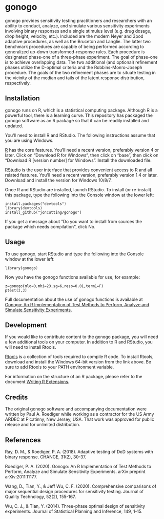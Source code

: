# gonogo
gonogo provides sensitivity testing practitioners and researchers
with an ability to conduct, analyze, and simulate various sensitivity experiments 
involving binary responses and a single stimulus level (e.g. drug dosage, drop height,
velocity, etc.). Included are the modern Neyer and 3pod adaptive procedures, as well as
the Bruceton and Langlie. The latter two benchmark procedures are capable of being
performed according to generalized up-down transformed-response rules. Each procedure
is designated phase-one of a three-phase experiment. The goal of phase-one is to
achieve overlapping data. The two additional (and optional) refinement phases utilize
the D-optimal criteria and the Robbins-Monro-Joseph procedure. The goals of the two
refinement phases are to situate testing in the vicinity of the median and tails of the 
latent response distribution, respectively.

## Installation

gonogo runs on R, which is a statistical computing package. Although R is a powerful
tool, there is a learning curve. This repository has packaged the gonogo software
as an R package so that it can be readily installed and updated.

You'll need to install R and RStudio. The following instructions assume that you are
using Windows. 

[R](https://cran.rstudio.com) has the core features. You'll need a recent version, 
preferably version 4 or later. Click on “Download R for Windows”, then click on “base”, 
then click on “Download R [version number] for Windows”. Install the downloaded file. 

[RStudio](https://rstudio.com/products/rstudio/download/#download) is the user interface
that provides convenient access to R and all related features. You'll need a recent version,
preferably version 1.4 or later. Download and install the version for Windows 10/8/7. 

Once R and RStudio are installed, launch RStudio. To install (or re-install) this package,
type the following into the Console window at the lower left:

    install.packages("devtools")
    library(devtools)
    install_github("joncutting/gonogo")
    
If you get a message about "Do you want to install from sources the package which needs 
compilation", click No.
    
## Usage

To use gonogo, start RStudio and type the following into the Console window at the lower left:

    library(gonogo)

Now you have the gonogo functions available for use, for example:

    z=gonogo(mlo=0,mhi=23,sg=6,reso=0.01,term1=F)
    ptest(z,3)

Full documentation about the use of gonogo functions is available at [Gonogo: An R Implementation of Test Methods to Perform, Analyze and Simulate Sensitivity Experiments](https://arxiv.org/abs/2011.11177).

## Development

If you would like to contribute content to the gonogo package, you will need a few
additional tools on your computer. In addition to R and RStudio, you will need
to install Rtools.

[Rtools](https://cran.r-project.org/bin/windows/Rtools/) is a collection of tools required
to compile R code. To install Rtools, download and install the Windows 64-bit version
from the link above. Be sure to add Rtools to your PATH environment variable.

For information on the structure of an R package, please refer to the document [Writing R Extensions](https://cran.r-project.org/doc/manuals/r-release/R-exts.html).

## Credits

The original gonogo software and accompanying documentation were written by Paul A. Roediger while
working as a contractor for the US Army ARDEC at Picatinny, New Jersey, USA. That work was approved 
for public release and for unlimited distribution. 

## References

Ray, D. M., & Roediger, P. A. (2018). Adaptive testing of DoD systems with binary response. CHANCE, 31(2), 30-37.

Roediger, P. A. (2020). Gonogo: An R Implementation of Test Methods to Perform, Analyze and Simulate Sensitivity Experiments. arXiv preprint arXiv:2011.11177.

Wang, D., Tian, Y., & Jeff Wu, C. F. (2020). Comprehensive comparisons of major sequential design procedures for sensitivity testing. Journal of Quality Technology, 52(2), 155-167.

Wu, C. J., & Tian, Y. (2014). Three-phase optimal design of sensitivity experiments. Journal of Statistical Planning and Inference, 149, 1-15.

